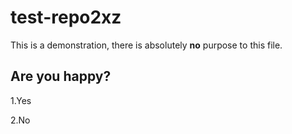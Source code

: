 # test-repo2xz

This is a demonstration, there is absolutely **no** purpose to this file.

## Are you happy?
1.Yes

2.No
